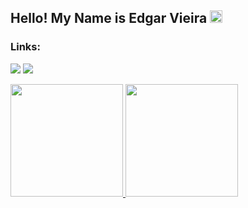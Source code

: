 ##  Hello! My Name is Edgar Vieira  <img height="20em" src="https://raw.githubusercontent.com/iampavangandhi/iampavangandhi/master/gifs/Hi.gif"/>


### Links:

<div>

<a href="https://www.instagram.com/edgarvieira2/" target="_blank"><img src="https://img.shields.io/badge/-Instagram-%23E4405F?style=for-the-badge&logo=instagram&logoColor=white" target="_blank"></a>
<a href="https://www.linkedin.com/in/edgar-vieira-32866913a/" target="_blank"><img src="https://img.shields.io/badge/-LinkedIn-%230077B5?style=for-the-badge&logo=linkedin&logoColor=white" target="_blank"></a>   
</div>


<div>
<a href="https://github.com/EdgarVieira2">
<img height="180em" src="https://github-readme-stats.vercel.app/api/top-langs/?username=EdgarVieira2&layout=compact&langs_count=7&theme=dracula"/>
<img height="180em" src="https://github-readme-stats.vercel.app/api?username=EdgarVieira2&show_icons=true&theme=dracula&include_all_commits=true&count_private=true"/>
</div>


